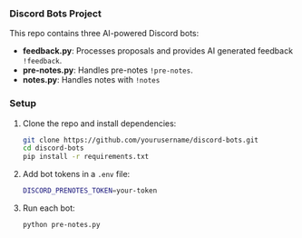 ### Discord Bots Project

This repo contains three AI-powered Discord bots:

- **feedback.py**: Processes proposals and provides AI generated feedback `!feedback`.
- **pre-notes.py**: Handles pre-notes `!pre-notes`.
- **notes.py**: Handles notes with `!notes`

### Setup

1. Clone the repo and install dependencies:
   ```bash
   git clone https://github.com/yourusername/discord-bots.git
   cd discord-bots
   pip install -r requirements.txt
   ```

2. Add bot tokens in a `.env` file:
   ```bash
   DISCORD_PRENOTES_TOKEN=your-token
   ```

3. Run each bot:
   ```bash
   python pre-notes.py
   ```
